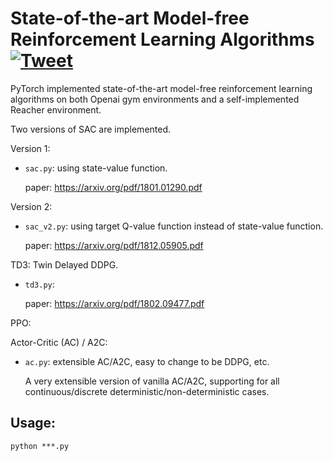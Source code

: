 # State-of-the-art Model-free Reinforcement Learning Algorithms  [![Tweet](https://img.shields.io/twitter/url/http/shields.io.svg?style=social)](https://twitter.com/intent/tweet?text=State-of-the-art-Model-free-Reinforcement-Learning-Algorithms%20&url=hhttps://github.com/quantumiracle/STOA-RL-Algorithms&hashtags=RL)


PyTorch implemented state-of-the-art model-free reinforcement learning algorithms on both Openai gym environments and a self-implemented Reacher environment. 

Two versions of SAC are implemented.

Version 1:

* `sac.py`: using state-value function.

  paper: https://arxiv.org/pdf/1801.01290.pdf

Version 2:

* `sac_v2.py`: using target Q-value function instead of state-value function.

  paper: https://arxiv.org/pdf/1812.05905.pdf

TD3: Twin Delayed DDPG.

* `td3.py`:

  paper: https://arxiv.org/pdf/1802.09477.pdf

PPO:

Actor-Critic (AC) / A2C:

* `ac.py`: extensible AC/A2C, easy to change to be DDPG, etc.

  A very extensible version of vanilla AC/A2C, supporting for all continuous/discrete deterministic/non-deterministic cases.


## Usage:
`python ***.py`
